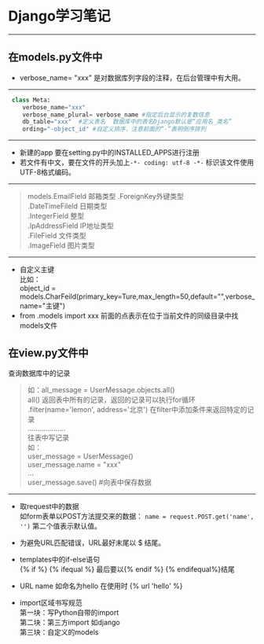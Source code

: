 # Django学习笔记
---
## 在models.py文件中
- verbose_name= "xxx" 是对数据库列字段的注释，在后台管理中有大用。

----------

```python
 class Meta:  
    verbose_name="xxx"
    verbose_name_plural= verbose_name #指定后台显示的复数信息
    db_table="xxx"  #定义表名  数据库中的表名Django默认是“应用名_类名”
    ording="-object_id" #自定义排序，注意前面的“-”表明倒序排列  
```
---
- 新建的app 要在setting.py中的INSTALLED_APPS进行注册
- 若文件有中文，要在文件的开头加上`-*- coding: utf-8 -*-` 标识该文件使用UTF-8格式编码。

---
>models.EmailField 邮箱类型
.ForeignKey外键类型  
.DateTimeFileld 日期类型  
.IntegerField 整型  
.IpAddressField IP地址类型  
.FileField 文件类型  
.ImageField 图片类型  

---
- 自定义主键  
比如：  
object_id = models.CharFeild(primary_key=Ture,max_length=50,default="",verbose_name="主键")  
- from .models import xxx 前面的点表示在位于当前文件的同级目录中找models文件

## 在view.py文件中 
查询数据库中的记录
>如：all_message = UserMessage.objects.all()   
all() 返回表中所有的记录，返回的记录可以执行for循环  
.filter(name='lemon', address='北京') 在filter中添加条件来返回特定的记录  
...................  
往表中写记录  
如：  
user_message = UserMessage()  
user_message.name = "xxx"  
...  
user_message.save() #向表中保存数据  

---
- 取request中的数据  
如form表单以POST方法提交来的数据： `name = request.POST.get('name', '')` 第二个值表示默认值。
  
- 为避免URL匹配错误，URL最好末尾以 $ 结尾。

- templates中的if-else语句  
{% if %}  {% ifequal %} 最后要以{% endif %} {% endifequal%}结尾

- URL name 如命名为hello 在使用时 {% url 'hello' %}

- import区域书写规范  
第一块：写Python自带的import  
第二块：第三方import 如django  
第三块：自定义的models  
